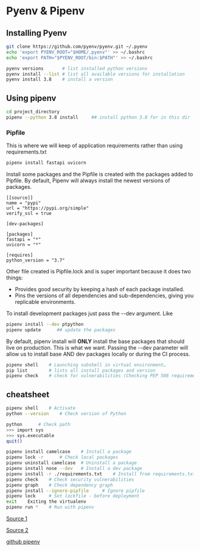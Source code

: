 # Pyenv & Pipenv

## Installing Pyenv

```bash
git clone https://github.com/pyenv/pyenv.git ~/.pyenv
echo 'export PYENV_ROOT="$HOME/.pyenv"' >> ~/.bashrc
echo 'export PATH="$PYENV_ROOT/bin:$PATH"' >> ~/.bashrc
```

```bash
pyenv versions       # list installed python versions
pyenv install --list # list all available versions for installation
pyenv install 3.8    # install a version
```

## Using pipenv

```bash
cd project_directory
pipenv --python 3.8 install     ## install python 3.8 for in this dir
```

### Pipfile

This is where we will keep of application requirements rather than using requirements.txt

```bash
pipenv install fastapi uvicorn
```

Install some packages and the Pipfile is created with the packages added to Pipfile. By default, Pipenv will always install the newest versions of packages.

```text
[[source]]
name = "pypi"
url = "https://pypi.org/simple"
verify_ssl = true

[dev-packages]

[packages]
fastapi = "*"
uvicorn = "*"

[requires]
python_version = "3.7"
```
Other file created is Pipfile.lock and is super important because it does two things:

- Provides good security by keeping a hash of each package installed.
- Pins the versions of all dependencies and sub-dependencies, giving you replicable environments.


To install development packages just pass the --dev argument. Like

```bash
pipenv install --dev ptpython
pipenv update      ## update the packages
```

By default, pipenv install will **ONLY** install the base packages that should live on production. This is what we want. Passing the --dev parameter will allow us to install base AND dev packages locally or during the CI process.

```bash
pipenv shell    # Launching subshell in virtual environment…
pip list        # lists all install packages and version
pipenv check    # check for vulnerabilities (Checking PEP 508 requirements)
```


## cheatsheet

```bash
pipenv shell    # Activate
python --version    # Check version of Python

python      # Check path
>>> import sys
>>> sys.executable
quit()

pipenv install camelcase    # Install a package
pipenv lock -r      # Check local packages
pipenv uninstall camelcase  # Uninstall a package
pipenv install nose --dev   # Install a dev package
pipenv install -r ./requirements.txt    # Install from requirements.txt
pipenv check    # Check security vulnerabilities
pipenv graph    # Check dependency graph
pipenv install --ignore-pipfile     # Ignore pipfile
pipenv lock     # Set lockfile - before deployment
exit    Exiting the virtualenv
pipenv run *    # Run with pipenv
```

[Source 1](https://dev.to/writingcode/the-python-virtual-environment-with-pyenv-pipenv-3mlo)

[Source 2](https://hackernoon.com/reaching-python-development-nirvana-bb5692adf30c)

[github pipenv](https://github.com/pypa/pipenv)